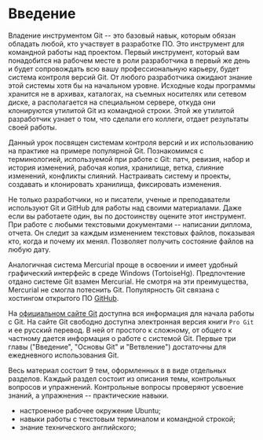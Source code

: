 # Введение

<!-- Актуальность системы контроля версий -->
Владение инструментом Git -- это базовый навык, которым обязан обладать любой, кто участвует в разработке ПО.
Это инструмент для командной работы над проектом.
Первый инструмент, который вам понадобится на рабочем месте в роли разработчика в первый же день и будет сопровождать всю вашу профессиональную карьеру, будет система контроля версий Git.
От любого разработчика ожидают знание этой системы хотя бы на начальном уровне.
Исходные коды программы хранится не в архивах, каталогах, на съемных носителях или сетевом диске, а располагается на специальном сервере, откуда они клонируются утилитой Git из командной строки.
Этой же утилитой разработчик узнает о том, что сделали его коллеги, отдает результаты своей работы.

<!-- Для кого материал? -->

<!-- Чему посвящен материал -->
Данный урок посвящен системам контроля версий и их использованию на практике на примере популярной Git.
Познакомимся с терминологией, используемой при работе с Git: патч, ревизия, набор и история изменений, рабочая копия, хранилище, ветка, слияние изменений, конфликты слияний.
Настраивать систему и проекты, создавать и клонировать хранилища, фиксировать изменения.

<!-- Важность Git при работе в одиночку -->
Не только разработчики, но и писатели, ученые и преподаватели используют Git и GitHub для работы над своими материалами.
Даже если вы работаете один, вы по достоинству оцените этот инструмент.
При работе с любыми текстовыми документами -- написании диплома, отчета.
Он следит за каждым изменением текстовых файлов, показывая кто, когда и почему их менял.
Позволяет получить состояние файлов на любую дату.

<!-- Git vs `Mercurial`-->
Аналогичная система Mercurial проще в освоении и имеет удобный графический интерфейс в среде Windows (TortoiseHg).
Предпочтение отдано системе Git взамен Mercurial.
Не смотря на эти преимущества, Mercurial не смогла потеснить Git.
Популярность Git связана с хостингом открытого ПО [GitHub](https://github.com).

<!--
Из всех систем наибольшую популярность получила Git.
Mercurial еще используется в некоторых командах.
Она проще в обучении и имеет удобный графический интерфейс TortoiseHg в среде Windows.
Но постепенно происходит переход на Git, что связано с полуярностью хостинга [GitHub](https://github.com).
А сложность Git (по сравнению с Mercurial) не отталкивает разработчиков, а наоборот, дает гибкости в нестандартных ситуациях.
-->

<!-- Информация о Git -->
На [официальном сайте Git](https://git-scm.com) доступна вся информация для начала работы с Git.
На сайте Git свободно доступна электронная версия книги `Pro Git` и ее русский перевод.
В ней от простого к сложному, от общего к частному дается информация о работе с системой Git.
Первые три главы ("Введение", "Основы Git" и "Ветвление") достаточны для ежедневного использования Git.

<!-- Структура материала -->
Весь материал состоит 9 тем, оформленных в в виде отдельных разделов.
Каждый раздел состоит из описания темы, контрольных вопросов и упражнений.
Контрольные вопросы проверяют усвоение знаний, а упражнения -- практические навыки.

<!-- Предварительные условия -->
* настроенное рабочее окружение Ubuntu;
* навыки работы с текстовым терминалом и командной строкой;
* знание технического английского;

<!-- Исходные данные для упражнений -->

<!--
sudo apt -y install vim tmux rcs git-gui
-->

<!--
https://www.gitkraken.com/learn/git
-->

```{tableofcontents}
```

